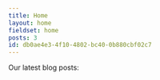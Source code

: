 ```yaml
---
title: Home
layout: home
fieldset: home
posts: 3
id: db0ae4e3-4f10-4802-bc40-0b880cbf02c7
---
```

Our latest blog posts:
